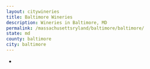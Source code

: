 ```yaml
---
layout: citywineries
title: Baltimore Wineries
description: Wineries in Baltimore, MD
permalink: /massachusettsryland/baltimore/baltimore/
state: md
county: baltimore
city: baltimore
---
```

-
